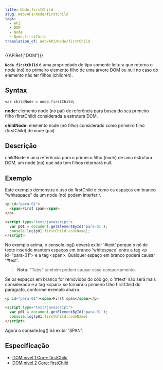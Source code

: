 ```yaml
---
title: Node.firstChild
slug: Web/API/Node/firstChild
tags:
  - API
  - DOM
  - Node
  - Node.firstChild
translation_of: Web/API/Node/firstChild
---
```

{{APIRef("DOM")}}

**`Node.firstChild`** é uma propriedade do tipo somente leitura que retorna o node (nó) do primeiro elemento filho de uma árvore DOM ou null no caso do elemento não ter filhos (children).

## Syntax

```
var childNode = node.firstChild;
```

**node:** elemento node (nó pai) de referência para busca do seu primeiro filho (firstChild) considerada a estrutura DOM.

**childNode:** elemento node (nó filho) considerado como primeiro filho (firstChild) de node (pai).

## Descrição

childNode é uma referência para o primeiro filho (node) de uma estrutura DOM, um node (nó) que não tem filhos retornará null.

## Exemplo

Este exemplo demonstra o uso do firstChild e como os espaços em branco "whitespace" de um node (nó) podem interferir.

```html
<p id="para-01">
  <span>First span</span>
</p>

<script type="text/javascript">
  var p01 = document.getElementById('para-01');
  console.log(p01.firstChild.nodeName);
</script>
```

No exemplo acima, o console.log() deverá exibir '#text' porque o nó de texto inserido mantém espaços em branco 'whitespace' entre a tag \<p id="para-01"> e a tag \<span>. Qualquer espaço em branco poderá causar '#text'.

> **Nota:** "Tabs" também podem causar esse comportamento.

Se os espaços em branco for removidos do código, o '#text' não será mais considerado e a tag \<span> se tornará o primeiro filho firstChild do parágrafo, conforme exemplo abaixo.

```html
<p id="para-01"><span>First span</span></p>

<script type="text/javascript">
  var p01 = document.getElementById('para-01');
  console.log(p01.firstChild.nodeName)
</script>
```

Agora o console.log() irá exibir 'SPAN'.

## Especificação

- [DOM nível 1 Core: firstChild](http://www.w3.org/TR/REC-DOM-Level-1/level-one-core.html#attribute-firstChild)
- [DOM nível 2 Core: firstChild](http://www.w3.org/TR/DOM-Level-2-Core/core.html#ID-169727388)
